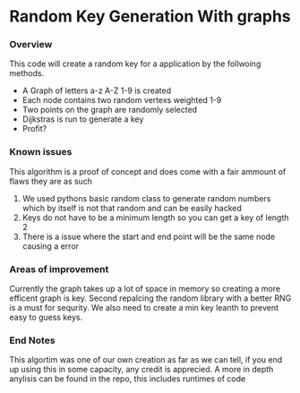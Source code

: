 # Random Key Generation With graphs

### Overview

This code will create a random key for a application by the follwoing methods.
  - A Graph of letters a-z A-Z 1-9 is created
  - Each node contains two random vertexs weighted 1-9
  - Two points on the graph are randomly selected 
  - Dijkstras is run to generate a key 
  - Profit?
  
### Known issues

This algorithm is a proof of concept and does come with a fair ammount of flaws they are as such
  1. We used pythons basic random class to generate random numbers which by itself is not that random and can be easily hacked
  2. Keys do not have to be a minimum length so you can get a key of length 2 
  3. There is a issue where the start and end point will be the same node causing a error 
  
### Areas of improvement 

Currently the graph takes up a lot of space in memory so creating a more efficent graph is key.  Second repalcing the random library with a better RNG is a must for sequrity.  We also need to create a min key leanth to prevent easy to guess keys.  

### End Notes

This algortim was one of our own creation as far as we can tell, if you end up using this in some capacity, any credit is apprecied.  A more in depth anylisis can be found in the repo, this includes runtimes of code
